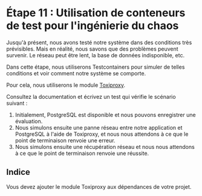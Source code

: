 # Étape 11 : Utilisation de conteneurs de test pour l'ingénierie du chaos

Jusqu'à présent, nous avons testé notre système dans des conditions très prévisibles.
Mais en réalité, nous savons que des problèmes peuvent survenir.
Le réseau peut être lent, la base de données indisponible, etc.

Dans cette étape, nous utiliserons Testcontainers pour simuler de telles conditions et voir comment notre système se comporte.

Pour cela, nous utiliserons le module [Toxiproxy](https://www.testcontainers.org/modules/toxiproxy/).

Consultez la documentation et écrivez un test qui vérifie le scénario suivant :
1. Initialement, PostgreSQL est disponible et nous pouvons enregistrer une évaluation.
2. Nous simulons ensuite une panne réseau entre notre application et PostgreSQL à l'aide de Toxiproxy, et nous nous attendons à ce que le point de terminaison renvoie une erreur.
3. Nous simulons ensuite une récupération réseau et nous nous attendons à ce que le point de terminaison renvoie une réussite.

## Indice

Vous devez ajouter le module Toxiproxy aux dépendances de votre projet.
